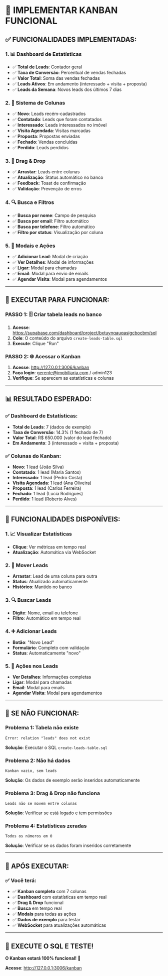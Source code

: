 # 🚀 IMPLEMENTAR KANBAN FUNCIONAL

## ✅ **FUNCIONALIDADES IMPLEMENTADAS:**

### **1. 📊 Dashboard de Estatísticas**
- ✅ **Total de Leads**: Contador geral
- ✅ **Taxa de Conversão**: Percentual de vendas fechadas
- ✅ **Valor Total**: Soma das vendas fechadas
- ✅ **Leads Ativos**: Em andamento (interessado + visita + proposta)
- ✅ **Leads da Semana**: Novos leads dos últimos 7 dias

### **2. 🎯 Sistema de Colunas**
- ✅ **Novo**: Leads recém-cadastrados
- ✅ **Contatado**: Leads que foram contatados
- ✅ **Interessado**: Leads interessados no imóvel
- ✅ **Visita Agendada**: Visitas marcadas
- ✅ **Proposta**: Propostas enviadas
- ✅ **Fechado**: Vendas concluídas
- ✅ **Perdido**: Leads perdidos

### **3. 🔄 Drag & Drop**
- ✅ **Arrastar**: Leads entre colunas
- ✅ **Atualização**: Status automático no banco
- ✅ **Feedback**: Toast de confirmação
- ✅ **Validação**: Prevenção de erros

### **4. 🔍 Busca e Filtros**
- ✅ **Busca por nome**: Campo de pesquisa
- ✅ **Busca por email**: Filtro automático
- ✅ **Busca por telefone**: Filtro automático
- ✅ **Filtro por status**: Visualização por coluna

### **5. 📱 Modais e Ações**
- ✅ **Adicionar Lead**: Modal de criação
- ✅ **Ver Detalhes**: Modal de informações
- ✅ **Ligar**: Modal para chamadas
- ✅ **Email**: Modal para envio de emails
- ✅ **Agendar Visita**: Modal para agendamentos

---

## 🚀 **EXECUTAR PARA FUNCIONAR:**

### **PASSO 1: 🗄️ Criar tabela leads no banco**
1. **Acesse**: https://supabase.com/dashboard/project/bxtuynqauqasigcbocbm/sql
2. **Cole**: O conteúdo do arquivo `create-leads-table.sql`
3. **Execute**: Clique "Run"

### **PASSO 2: 🌐 Acessar o Kanban**
1. **Acesse**: http://127.0.0.1:3006/kanban
2. **Faça login**: gerente@imobiliaria.com / admin123
3. **Verifique**: Se aparecem as estatísticas e colunas

---

## 📊 **RESULTADO ESPERADO:**

### **✅ Dashboard de Estatísticas:**
- **Total de Leads**: 7 (dados de exemplo)
- **Taxa de Conversão**: 14.3% (1 fechado de 7)
- **Valor Total**: R$ 650.000 (valor do lead fechado)
- **Em Andamento**: 3 (interessado + visita + proposta)

### **✅ Colunas do Kanban:**
- **Novo**: 1 lead (João Silva)
- **Contatado**: 1 lead (Maria Santos)
- **Interessado**: 1 lead (Pedro Costa)
- **Visita Agendada**: 1 lead (Ana Oliveira)
- **Proposta**: 1 lead (Carlos Ferreira)
- **Fechado**: 1 lead (Lucia Rodrigues)
- **Perdido**: 1 lead (Roberto Alves)

---

## 🎯 **FUNCIONALIDADES DISPONÍVEIS:**

### **1. 📈 Visualizar Estatísticas**
- **Clique**: Ver métricas em tempo real
- **Atualização**: Automática via WebSocket

### **2. 🔄 Mover Leads**
- **Arrastar**: Lead de uma coluna para outra
- **Status**: Atualizado automaticamente
- **Histórico**: Mantido no banco

### **3. 🔍 Buscar Leads**
- **Digite**: Nome, email ou telefone
- **Filtro**: Automático em tempo real

### **4. ➕ Adicionar Leads**
- **Botão**: "Novo Lead"
- **Formulário**: Completo com validação
- **Status**: Automaticamente "novo"

### **5. 📱 Ações nos Leads**
- **Ver Detalhes**: Informações completas
- **Ligar**: Modal para chamadas
- **Email**: Modal para emails
- **Agendar Visita**: Modal para agendamentos

---

## 🚨 **SE NÃO FUNCIONAR:**

### **Problema 1: Tabela não existe**
```
Error: relation "leads" does not exist
```
**Solução**: Executar o SQL `create-leads-table.sql`

### **Problema 2: Não há dados**
```
Kanban vazio, sem leads
```
**Solução**: Os dados de exemplo serão inseridos automaticamente

### **Problema 3: Drag & Drop não funciona**
```
Leads não se movem entre colunas
```
**Solução**: Verificar se está logado e tem permissões

### **Problema 4: Estatísticas zeradas**
```
Todos os números em 0
```
**Solução**: Verificar se os dados foram inseridos corretamente

---

## 🎉 **APÓS EXECUTAR:**

### **✅ Você terá:**
- ✅ **Kanban completo** com 7 colunas
- ✅ **Dashboard** com estatísticas em tempo real
- ✅ **Drag & Drop** funcional
- ✅ **Busca** em tempo real
- ✅ **Modais** para todas as ações
- ✅ **Dados de exemplo** para testar
- ✅ **WebSocket** para atualizações automáticas

---

## 🚀 **EXECUTE O SQL E TESTE!**

**O Kanban estará 100% funcional!** 🎉

**Acesse**: http://127.0.0.1:3006/kanban






